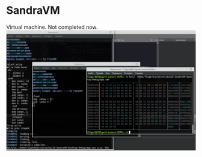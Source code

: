 # SandraVM
Virtual machine.
Not completed now.
![Image alt](https://github.com/F11GAR0/SandraVM/blob/master/view.png)
